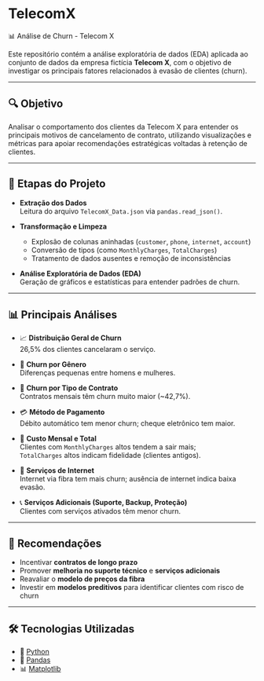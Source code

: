 # TelecomX

📊 Análise de Churn - Telecom X

Este repositório contém a análise exploratória de dados (EDA) aplicada ao conjunto de dados da empresa fictícia **Telecom X**, com o objetivo de investigar os principais fatores relacionados à evasão de clientes (churn).

---

## 🔍 Objetivo

Analisar o comportamento dos clientes da Telecom X para entender os principais motivos de cancelamento de contrato, utilizando visualizações e métricas para apoiar recomendações estratégicas voltadas à retenção de clientes.

---

## 🧪 Etapas do Projeto

- **Extração dos Dados**  
  Leitura do arquivo `TelecomX_Data.json` via `pandas.read_json()`.

- **Transformação e Limpeza**  
  - Explosão de colunas aninhadas (`customer`, `phone`, `internet`, `account`)
  - Conversão de tipos (como `MonthlyCharges`, `TotalCharges`)
  - Tratamento de dados ausentes e remoção de inconsistências

- **Análise Exploratória de Dados (EDA)**  
  Geração de gráficos e estatísticas para entender padrões de churn.

---

## 📊 Principais Análises

- 📈 **Distribuição Geral de Churn**  
  26,5% dos clientes cancelaram o serviço.

- 👤 **Churn por Gênero**  
  Diferenças pequenas entre homens e mulheres.

- 📄 **Churn por Tipo de Contrato**  
  Contratos mensais têm churn muito maior (~42,7%).

- 💳 **Método de Pagamento**  
  Débito automático tem menor churn; cheque eletrônico tem maior.

- 💸 **Custo Mensal e Total**  
  Clientes com `MonthlyCharges` altos tendem a sair mais;  
  `TotalCharges` altos indicam fidelidade (clientes antigos).

- 📶 **Serviços de Internet**  
  Internet via fibra tem mais churn; ausência de internet indica baixa evasão.

- 📞 **Serviços Adicionais (Suporte, Backup, Proteção)**  
  Clientes com serviços ativados têm menor churn.

---

## 📌 Recomendações

- Incentivar **contratos de longo prazo**
- Promover **melhoria no suporte técnico** e **serviços adicionais**
- Reavaliar o **modelo de preços da fibra**
- Investir em **modelos preditivos** para identificar clientes com risco de churn

---

## 🛠️ Tecnologias Utilizadas

- 🐍 [Python](https://www.python.org/)
- 🐼 [Pandas](https://pandas.pydata.org/)
- 📊 [Matplotlib](https://matplotlib.org/)

